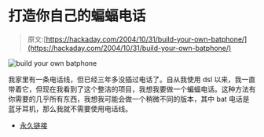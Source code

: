 # 打造你自己的蝙蝠电话

> 原文:[https://hackaday.com/2004/10/31/build-your-own-batphone/](https://hackaday.com/2004/10/31/build-your-own-batphone/)

![build your own batphone](img/2e8726f66256596beadd6d5768664321.png)

我家里有一条电话线，但已经三年多没插过电话了。自从我使用 dsl 以来，我一直带着它，但现在我看到了这个整洁的项目，我想我要做一个蝙蝠电话。这种方法有你需要的几乎所有东西，我想我可能会做一个稍微不同的版本，其中 bat 电话是蓝牙耳机，那么我就不需要使用电话线。

*   [永久链接](http://www.millionaireplayboy.com/toys/batphone.php)